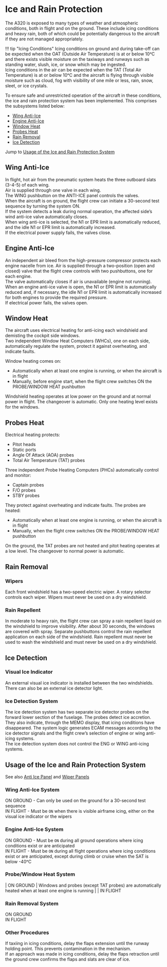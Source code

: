 # Ice and Rain Protection

The A320 is exposed to many types of weather and atmospheric conditions, both in flight and on the ground. These include icing conditions and heavy rain, both of which could be potentially dangerous to the aircraft if they are not managed appropriately.

!!! tip "Icing Conditions"
    Icing conditions on ground and during take-off can be expected when the OAT (Outside Air Temperature) is at or below 10ᵒC and there exists visible moisture on the taxiways and runways such as standing water, slush, ice, or snow which may be ingested.    
    Icing conditions in the air can be expected when the TAT (Total Air Temperature) is at or below 10ᵒC and the aircraft is flying through visible moisture such as cloud, fog with visibility of one mile or less, rain, snow, sleet, or ice crystals.
    
To ensure safe and unrestricted operation of the aircraft in these conditions, the ice and rain protection system has been implemented. This comprises the subsystems listed below:

- [Wing Anti-Ice](#wing-anti-ice)
- [Engine Anti-Ice](#engine-anti-ice) 
- [Window Heat](#window-heat) 
- [Probes Heat](#probes-heat)
- [Rain Removal](#rain-removal)
- [Ice Detection](#ice-detection)

Jump to [Usage of the Ice and Rain Protection System](#usage-of-the-ice-and-rain-protection-system)

## Wing Anti-Ice
In flight, hot air from the pneumatic system heats the three outboard slats (3-4-5) of each wing.  
Air is supplied through one valve in each wing.  
The WING pushbutton on the ANTI-ICE panel controls the valves.  
When the aircraft is on ground, the flight crew can initiate a 30-second test sequence by turning the system ON.  
If the system detects a leak during normal operation, the affected side’s wind anti-ice valve automatically closes.  
When wing anti-ice is selected, the N1 or EPR limit is automatically reduced, and the idle N1 or EPR limit is automatically increased.  
If the electrical power supply fails, the valves close.

## Engine Anti-Ice
An independent air bleed from the high-pressure compressor protects each engine nacelle from ice. Air is supplied through a two-position (open and closed) valve that the flight crew controls with two pushbuttons, one for each engine.  
The valve automatically closes if air is unavailable (engine not running).  
When an engine anti-ice valve is open, the N1 or EPR limit is automatically reduced and, if necessary, the idle N1 or EPR limit is automatically increased for both engines to provide the required pressure.  
If electrical power fails, the valves open.

## Window Heat
The aircraft uses electrical heating for anti-icing each windshield and demisting the cockpit side windows.  
Two independent Window Heat Computers (WHCs), one on each side, automatically regulate the system, protect it against overheating, and indicate faults.  

Window heating comes on:

- Automatically when at least one engine is running, or when the aircraft is in flight  
- Manually, before engine start, when the flight crew switches ON the PROBE/WINDOW HEAT pushbutton

Windshield heating operates at low power on the ground and at normal power in flight. The changeover is automatic.
Only one heating level exists for the windows.

## Probes Heat
Electrical heating protects:

- Pitot heads  
- Static ports  
- Angle Of Attack (AOA) probes  
- Total Air Temperature (TAT) probes  

Three independent Probe Heating Computers (PHCs) automatically control and monitor:  

- Captain probes   
- F/O probes  
- STBY probes  

They protect against overheating and indicate faults.
The probes are heated:  

- Automatically when at least one engine is running, or when the aircraft is in flight  
- Manually, when the flight crew switches ON the PROBE/WINDOW HEAT pushbutton  

On the ground, the TAT probes are not heated and pitot heating operates at a low level. The changeover to normal power is automatic.

## Rain Removal

### Wipers

Each front windshield has a two-speed electric wiper.
A rotary selector controls each wiper.
Wipers must never be used on a dry windshield.

### Rain Repellent

In moderate to heavy rain, the flight crew can spray a rain repellent liquid on the windshield to improve visibility.
After about 30 seconds, the windows are covered with spray.
Separate pushbuttons control the rain repellent application on each side of the windshield.
Rain repellent must never be used to wash the windshield and must never be used on a dry windshield.

## Ice Detection

### Visual Ice Indicator
An external visual ice indicator is installed between the two windshields. There can also be an external ice detector light.

### Ice Detection System
The ice detection system has two separate ice detector probes on the forward lower section of the fuselage. The probes detect ice accretion.  
They also indicate, through the MEMO display, that icing conditions have disappeared. The system logic generates ECAM messages according to the ice detector signals and the flight crew’s selection of engine or wing anti-icing systems.  
The ice detection system does not control the ENG or WING anti-icing systems.  

## Usage of the Ice and Rain Protection System

See also [Anti Ice Panel](../../pilots-corner/a32nx-briefing/flight-deck/ovhd/anti-ice.md) and [Wiper Panels](../../pilots-corner/a32nx-briefing/flight-deck/ovhd/wipers.md)

### Wing Anti-Ice System
ON GROUND - Can only be used on the ground for a 30-second test sequence  
IN FLIGHT - Must be `ON` when there is visible airframe icing, either on the visual ice indicator or the wipers  

### Engine Anti-Ice System
ON GROUND - Must be `ON` during all ground operations where icing conditions exist or are anticipated  
IN FLIGHT - Must be `ON` during all flight operations where icing conditions exist or are anticipated, except during climb or cruise when the SAT is below -40ᵒC  


### Probe/Window Heat System



| ON GROUND | Windows and probes (except TAT probes) are automatically heated when at least one engine is running |  |
IN FLIGHT  

### Rain Removal System
ON GROUND  
IN FLIGHT  

### Other Procedures
If taxiing in icing conditions, delay the flaps extension until the runway holding point. This prevents contamination in the mechanism.  
If an approach was made in icing conditions, delay the flaps retraction until the ground crew confirms the flaps and slats are clear of ice.

